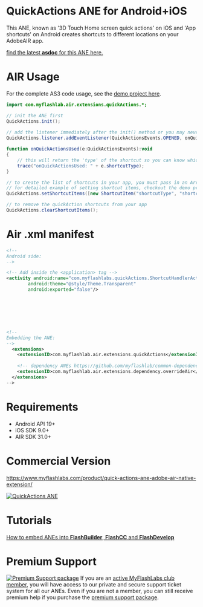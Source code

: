 # QuickActions ANE for Android+iOS
This ANE, known as '3D Touch Home screen quick actions' on iOS and 'App shortcuts' on Android creates shortcuts to different locations on your AdobeAIR app.

[find the latest **asdoc** for this ANE here.](http://myflashlab.github.io/asdoc/com/myflashlab/air/extensions/quickActions/package-detail.html)

# AIR Usage
For the complete AS3 code usage, see the [demo project here](https://github.com/myflashlab/QuickActions-ANE/blob/master/AIR/src/Main.as).

```actionscript
import com.myflashlab.air.extensions.quickActions.*;

// init the ANE first
QuickActions.init();
		
// add the listener immediately after the init() method or you may never receive the initial dispatch
QuickActions.listener.addEventListener(QuickActionsEvents.OPENED, onQuickActionsUsed);

function onQuickActionsUsed(e:QuickActionsEvents):void
{
	// this will return the 'type' of the shortcut so you can know which option the user has clicked on.
	trace("onQuickActionsUsed: " + e.shortcutType);
}

// to create the list of shortcuts in your app, you must pass in an Array of 'ShortcutItem' instances
// for detailed example of setting shortcut items, checkout the demo project.
QuickActions.setShortcutItems([new ShortcutItem("shortcutType", "shortcut title")]);

// to remove the quickAction shortcuts from your app
QuickActions.clearShortcutItems();
```

# Air .xml manifest
```xml
<!--
Android side:
-->

<!-- Add inside the <application> tag -->
<activity android:name="com.myflashlabs.quickActions.ShortcutHandlerActivity"
        android:theme="@style/Theme.Transparent"
        android:exported="false"/>







<!--
Embedding the ANE:
-->
  <extensions>
	<extensionID>com.myflashlab.air.extensions.quickActions</extensionID>
	
	<!-- dependency ANEs https://github.com/myflashlab/common-dependencies-ANE -->
	<extensionID>com.myflashlab.air.extensions.dependency.overrideAir</extensionID>
  </extensions>
-->
```

# Requirements
* Android API 19+
* iOS SDK 9.0+
* AIR SDK 31.0+

# Commercial Version
https://www.myflashlabs.com/product/quick-actions-ane-adobe-air-native-extension/

[![QuickActions ANE](https://www.myflashlabs.com/wp-content/uploads/2019/04/product_adobe-air-ane-quick-actions.jpg)](https://www.myflashlabs.com/product/quick-actions-ane-adobe-air-native-extension/)

# Tutorials
[How to embed ANEs into **FlashBuilder**, **FlashCC** and **FlashDevelop**](https://www.youtube.com/watch?v=Oubsb_3F3ec&list=PL_mmSjScdnxnSDTMYb1iDX4LemhIJrt1O)  

# Premium Support #
[![Premium Support package](https://www.myflashlabs.com/wp-content/uploads/2016/06/professional-support.jpg)](https://www.myflashlabs.com/product/myflashlabs-support/)
If you are an [active MyFlashLabs club member](https://www.myflashlabs.com/product/myflashlabs-club-membership/), you will have access to our private and secure support ticket system for all our ANEs. Even if you are not a member, you can still receive premium help if you purchase the [premium support package](https://www.myflashlabs.com/product/myflashlabs-support/).